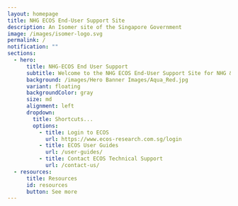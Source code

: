 ```yaml
---
layout: homepage
title: NHG ECOS End-User Support Site
description: An Isomer site of the Singapore Government
image: /images/isomer-logo.svg
permalink: /
notification: ""
sections:
  - hero:
      title: NHG-ECOS End User Support
      subtitle: Welcome to the NHG ECOS End-User Support Site for NHG & NUHS Staff
      background: /images/Hero Banner Images/Aqua_Red.jpg
      variant: floating
      backgroundColor: gray
      size: md
      alignment: left
      dropdown:
        title: Shortcuts...
        options:
          - title: Login to ECOS
            url: https://www.ecos-research.com.sg/login
          - title: ECOS User Guides
            url: /user-guides/
          - title: Contact ECOS Technical Support
            url: /contact-us/
  - resources:
      title: Resources
      id: resources
      button: See more
---
```

